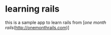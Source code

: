 # learning rails

this is a sample app to learn rails from 
[*one month rails*(http://onemonthrails.com)]